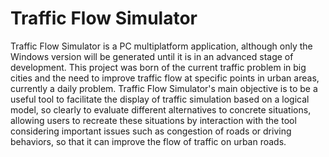 Traffic Flow Simulator
======================

Traffic Flow Simulator is a PC multiplatform application, although only the Windows version will be generated until it is in an advanced stage of development.
This project was born of the current traffic problem in big cities and the need to improve traffic flow at specific points in urban areas, currently a daily problem.
Traffic Flow Simulator's main objective is to be a useful tool to facilitate the display of traffic simulation based on a logical model, so clearly to evaluate different alternatives to concrete situations, allowing users to recreate these situations by interaction with the tool considering important issues such as congestion of roads or driving behaviors, so that it can improve the flow of traffic on urban roads.
